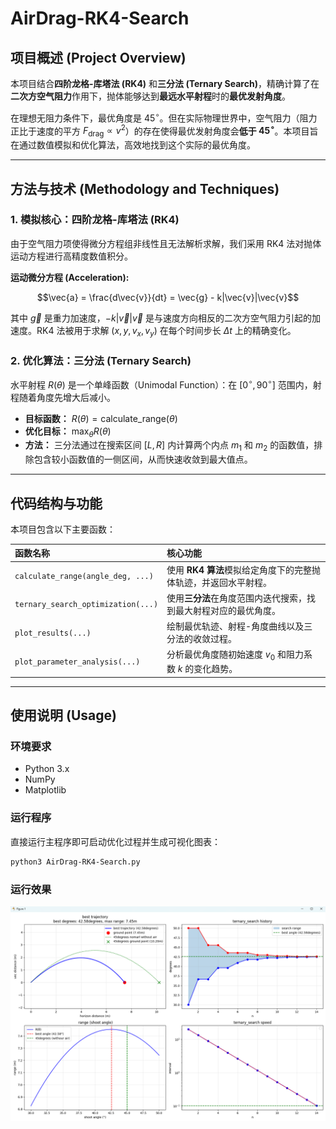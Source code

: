 # AirDrag-RK4-Search

## 项目概述 (Project Overview)

本项目结合**四阶龙格-库塔法 (RK4)** 和**三分法 (Ternary Search)**，精确计算了在**二次方空气阻力**作用下，抛体能够达到**最远水平射程**时的**最优发射角度**。

在理想无阻力条件下，最优角度是 $45^\circ$。但在实际物理世界中，空气阻力（阻力正比于速度的平方 $F_{\text{drag}} \propto v^2$）的存在使得最优发射角度会**低于 $45^\circ$**。本项目旨在通过数值模拟和优化算法，高效地找到这个实际的最优角度。

---

## 方法与技术 (Methodology and Techniques)

### 1. 模拟核心：四阶龙格-库塔法 (RK4)

由于空气阻力项使得微分方程组非线性且无法解析求解，我们采用 RK4 法对抛体运动方程进行高精度数值积分。

**运动微分方程 (Acceleration):**

$$\vec{a} = \frac{d\vec{v}}{dt} = \vec{g} - k|\vec{v}|\vec{v}$$

其中 $\vec{g}$ 是重力加速度，$-k|\vec{v}|\vec{v}$ 是与速度方向相反的二次方空气阻力引起的加速度。RK4 法被用于求解 $(x, y, v_x, v_y)$ 在每个时间步长 $\Delta t$ 上的精确变化。

### 2. 优化算法：三分法 (Ternary Search)

水平射程 $R(\theta)$ 是一个单峰函数（Unimodal Function）：在 $[0^\circ, 90^\circ]$ 范围内，射程随着角度先增大后减小。

* **目标函数：** $R(\theta) = \text{calculate\_range}(\theta)$
* **优化目标：** $\max_{\theta} R(\theta)$
* **方法：** 三分法通过在搜索区间 $[L, R]$ 内计算两个内点 $m_1$ 和 $m_2$ 的函数值，排除包含较小函数值的一侧区间，从而快速收敛到最大值点。

---

## 代码结构与功能

本项目包含以下主要函数：

| 函数名称 | 核心功能 |
| :--- | :--- |
| `calculate_range(angle_deg, ...)` | 使用 **RK4 算法**模拟给定角度下的完整抛体轨迹，并返回水平射程。 |
| `ternary_search_optimization(...)` | 使用**三分法**在角度范围内迭代搜索，找到最大射程对应的最优角度。 |
| `plot_results(...)` | 绘制最优轨迹、射程-角度曲线以及三分法的收敛过程。 |
| `plot_parameter_analysis(...)` | 分析最优角度随初始速度 $v_0$ 和阻力系数 $k$ 的变化趋势。 |

---

## 使用说明 (Usage)

### 环境要求

* Python 3.x
* NumPy
* Matplotlib

### 运行程序

直接运行主程序即可启动优化过程并生成可视化图表：

```bash
python3 AirDrag-RK4-Search.py
```

### 运行效果

<img src="./result.png" width=800 alt="演示图片">